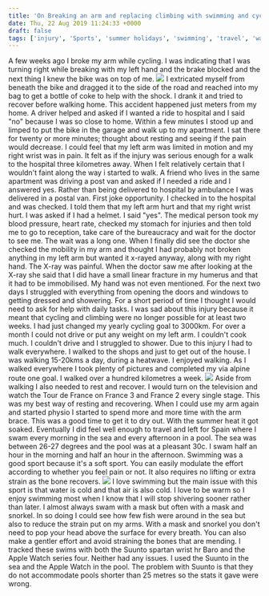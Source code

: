 ```yaml
---
title: 'On Breaking an arm and replacing climbing with swimming and cycling with walking'
date: Thu, 22 Aug 2019 11:24:33 +0000
draft: false
tags: ['injury', 'Sports', 'summer holidays', 'swimming', 'travel', 'walk']
---
```


A few weeks ago I broke my arm while cycling. I was indicating that I was turning right while breaking with my left hand and the brake blocked and the next thing I knew the bike was on top of me. ![](https://www.main-vision.com/richard/blog/wp-content/uploads/2019/08/img_8579.jpg) I extricated myself from beneath the bike and dragged it to the side of the road and reached into my bag to get a bottle of coke to help with the shock. I drank it and tried to recover before walking home. This accident happened just meters from my home. A driver helped and asked if I wanted a ride to hospital and I said "no" because I was so close to home. Within a few minutes I stood up and limped to put the bike in the garage and walk up to my apartment. I sat there for twenty or more minutes; thought about resting and seeing if the pain would decrease. I could feel that my left arm was limited in motion and my right wrist was in pain. It felt as if the injury was serious enough for a walk to the hospital three kilometres away. When I felt relatively certain that I wouldn't faint along the way i started to walk. A friend who lives in the same apartment was driving a post van and asked if I needed a ride and I answered yes. Rather than being delivered to hospital by ambulance I was delivered in a postal van. First joke opportunity. I checked in to the hospital and was checked. I told them that my left arm hurt and that my right wrist hurt. I was asked if I had a helmet. I said "yes". The medical person took my blood pressure, heart rate, checked my stomach for injuries and then told me to go to reception, take care of the bureaucracy and wait for the doctor to see me. The wait was a long one. When I finally did see the doctor she checked the mobility in my arm and thought I had probably not broken anything in my left arm but wanted it x-rayed anyway, along with my right hand. The X-ray was painful. When the doctor saw me after looking at the X-ray she said that I did have a small linear fracture in my humerus and that it had to be immobilised. My hand was not even mentioned. For the next two days I struggled with everything from opening the doors and windows to getting dressed and showering. For a short period of time I thought I would need to ask for help with daily tasks. I was sad about this injury because it meant that cycling and climbing were no longer possible for at least two weeks. I had just changed my yearly cycling goal to 3000km. For over a month I could not drive or put any weight on my left arm. I couldn't cook much. I couldn't drive and I struggled to shower. Due to this injury I had to walk everywhere. I walked to the shops and just to get out of the house. I was walking 15-20kms a day, during a heatwave. I enjoyed walking. As I walked everywhere I took plenty of pictures and completed my via alpine route one goal. I walked over a hundred kilometres a week. ![](https://www.main-vision.com/richard/blog/wp-content/uploads/2019/08/img_8501.jpg) Aside from walking I also needed to rest and recover. I would turn on the television and watch the Tour de France on France 3 and France 2 every single stage. This was my best way of resting and recovering. When I could use my arm again and started physio I started to spend more and more time with the arm brace. This was a good time to get it to dry out. With the summer heat it got soaked. Eventually I did feel well enough to travel and left for Spain where I swam every morning in the sea and every afternoon in a pool. The sea was between 26-27 degrees and the pool was at a pleasant 30c. I swam half an hour in the morning and half an hour in the afternoon. Swimming was a good sport because it's a soft sport. You can easily modulate the effort according to whether you feel pain or not. It also requires no lifting or extra strain as the bone recovers. ![](https://www.main-vision.com/richard/blog/wp-content/uploads/2019/08/img_5180.jpg) I love swimming but the main issue with this sport is that water is cold and that air is also cold. I love to be warm so I enjoy swimming most when I know that I will stop shivering sooner rather than later. I almost always swam with a mask but often with a mask and snorkel. In so doing I could see how few fish were around in the sea but also to reduce the strain put on my arms. With a mask and snorkel you don't need to pop your head above the surface for every breath. You can also make a gentler effort and avoid straining the bones that are mending. I tracked these swims with both the Suunto spartan wrist hr Baro and the Apple Watch series four. Neither had any issues. I used the Suunto in the sea and the Apple Watch in the pool. The problem with Suunto is that they do not accommodate pools shorter than 25 metres so the stats it gave were wrong.